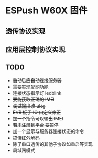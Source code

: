 # ESPush W60X 固件

## 透传协议实现

## 应用层控制协议实现

## TODO

* ~~启动后应自动连接服务器~~
* 需要实现配网功能
* 连接状态指示灯 ledblink
* ~~要能获取正确的 IMEI~~
* ~~调试输出改 ulog~~
* ~~EVB 板子 IO 口定义修正~~
* ~~加一个指令可以输出 IMEI~~
* ~~若未注册到平台 要暂停~~
* 加一个显示与服务器连接状态的命令
* 搞懂红外解码
* 除了串口透传的其他子协议如重启等实现
* 局域网模式
